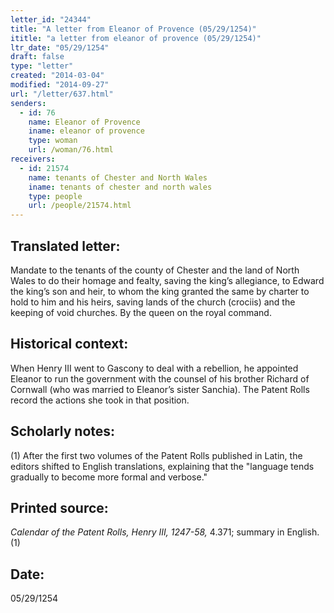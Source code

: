 ```yaml
---
letter_id: "24344"
title: "A letter from Eleanor of Provence (05/29/1254)"
ititle: "a letter from eleanor of provence (05/29/1254)"
ltr_date: "05/29/1254"
draft: false
type: "letter"
created: "2014-03-04"
modified: "2014-09-27"
url: "/letter/637.html"
senders:
  - id: 76
    name: Eleanor of Provence
    iname: eleanor of provence
    type: woman
    url: /woman/76.html
receivers:
  - id: 21574
    name: tenants of Chester and North Wales
    iname: tenants of chester and north wales
    type: people
    url: /people/21574.html
---
```

<h2> Translated letter:</h2>Mandate to the tenants of the county of Chester and the land of North Wales to do their homage and fealty, saving the king’s allegiance, to Edward the king’s son and heir, to whom the king granted the same by charter to hold to him and his heirs, saving lands of the church (crociis) and the keeping of void churches.
By the queen on the royal command.
<h2 class="mt-4"> Historical context:</h2>When Henry III went to Gascony to deal with a rebellion, he appointed Eleanor to run the government with the counsel of his brother Richard of Cornwall (who was married to Eleanor’s sister Sanchia). The Patent Rolls record the actions she took in that position.
<h2 class="mt-4"> Scholarly notes:</h2>(1) After the first two volumes of the Patent Rolls published in Latin, the editors shifted to English translations, explaining that the "language tends gradually to become more formal and verbose."
<h2 class="mt-4"> Printed source:</h2><p><em>Calendar of the Patent Rolls, Henry III, 1247-58,</em> 4.371; summary in English.(1)</p><h2 class="mt-4"> Date:</h2>05/29/1254